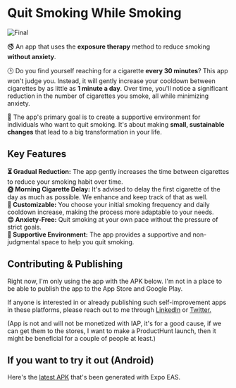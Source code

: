 # Quit Smoking While Smoking

![Final](https://github.com/emredevsalot/quit-smoking-while-smoking/assets/72770244/720c1ae3-b919-41b9-a6db-0fb1cbc04657)

🚭 An app that uses the **exposure therapy** method to reduce smoking **without anxiety**.

🕒 Do you find yourself reaching for a cigarette **every 30 minutes**? This app won't judge you. Instead, it will gently increase your cooldown between cigarettes by as little as **1 minute a day**. Over time, you'll notice a significant reduction in the number of cigarettes you smoke, all while minimizing anxiety.

🤗 The app's primary goal is to create a supportive environment for individuals who want to quit smoking. It's about making **small, sustainable changes** that lead to a big transformation in your life.

## Key Features

**⏳ Gradual Reduction:** The app gently increases the time between cigarettes to reduce your smoking habit over time.<br/>
**🌞 Morning Cigarette Delay:** It's advised to delay the first cigarette of the day as much as possible. We enhance and keep track of that as well.<br/>
**🎯 Customizable:** You choose your initial smoking frequency and daily cooldown increase, making the process more adaptable to your needs.<br/>
**😌 Anxiety-Free:** Quit smoking at your own pace without the pressure of strict goals.<br/>
**🤝 Supportive Environment:** The app provides a supportive and non-judgmental space to help you quit smoking.<br/>

## Contributing & Publishing

Right now, I'm only using the app with the APK below. I'm not in a place to be able to publish the app to the App Store and Google Play.

If anyone is interested in or already publishing such self-improvement apps in these platforms, please reach out to me through [LinkedIn](https://www.linkedin.com/in/emredevsalot/) or [Twitter.](https://twitter.com/emredevsalot)

(App is not and will not be monetized with IAP, it's for a good cause, if we can get them to the stores, I want to make a ProductHunt launch, then it might be beneficial for a couple of people at least.)

## If you want to try it out (Android)

Here's the [latest APK](https://expo.dev/artifacts/eas/kiyP8cE4AxuubYxusWxPE6.apk) that's been generated with Expo EAS.
